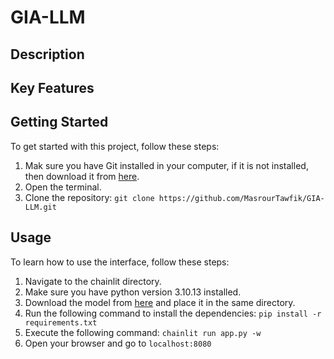 # GIA-LLM

## Description

## Key Features


## Getting Started
To get started with this project, follow these steps:

1. Mak sure you have Git installed in your computer, if it is not installed, then download it from [here](https://git-scm.com/downloads).
2. Open the terminal.
3. Clone the repository: `git clone https://github.com/MasrourTawfik/GIA-LLM.git`

## Usage
To learn how to use the interface, follow these steps:

1. Navigate to the chainlit directory.
2. Make sure you have python version 3.10.13 installed.
3. Download the model from [here](https://huggingface.co/TheBloke/Mistral-7B-Instruct-v0.1-GGUF/tree/main) and place it in the same directory.
4. Run the following command to install the dependencies: `pip install -r requirements.txt`
5. Execute the following command: `chainlit run app.py -w`
6. Open your browser and go to `localhost:8080`

